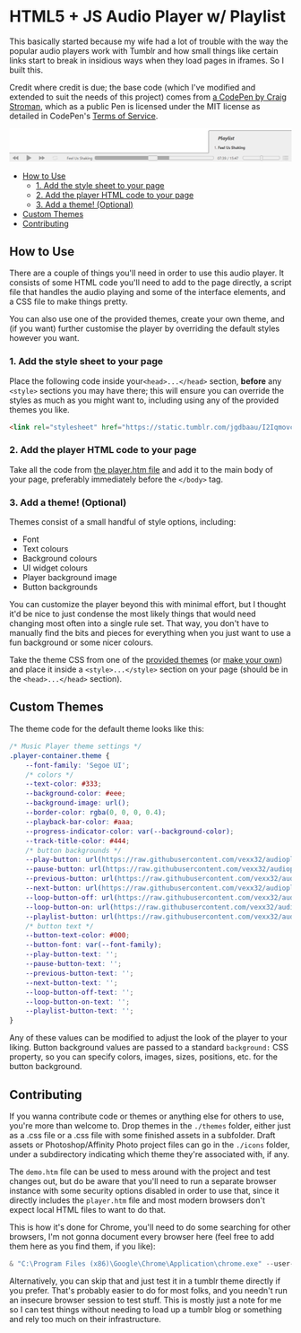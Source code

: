 # HTML5 + JS Audio Player w/ Playlist

This basically started because my wife had a lot of trouble with the way the popular audio players work with Tumblr and how small things like certain links start to break in insidious ways when they load pages in iframes.
So I built this.

Credit where credit is due; the base code (which I've modified and extended to suit the needs of this project) comes from [a CodePen by Craig Stroman](https://codepen.io/craigstroman/pen/aOyRYx), which as a public Pen is licensed under the MIT license as detailed in CodePen's [Terms of Service](https://blog.codepen.io/documentation/terms-of-service/).

![example image of the audio player, showing the default pale white/grey theme](./themes/default/preview.png)

- [How to Use](#how-to-use)
  - [1. Add the style sheet to your page](#1-add-the-style-sheet-to-your-page)
  - [2. Add the player HTML code to your page](#2-add-the-player-html-code-to-your-page)
  - [3. Add a theme! (Optional)](#3-add-a-theme-optional)
- [Custom Themes](#custom-themes)
- [Contributing](#contributing)

## How to Use

There are a couple of things you'll need in order to use this audio player.
It consists of some HTML code you'll need to add to the page directly, a script file that handles the audio playing and some of the interface elements, and a CSS file to make things pretty.

You can also use one of the provided themes, create your own theme, and (if you want) further customise the player by overriding the default styles however you want.

### 1. Add the style sheet to your page

Place the following code inside your`<head>...</head>` section, **before** any `<style>` sections you may have there; this will ensure you can override the styles as much as you might want to, including using any of the provided themes you like.

```html
<link rel="stylesheet" href="https://static.tumblr.com/jgdbaau/I2Iqmovcn/player.css" />
```

### 2. Add the player HTML code to your page

Take all the code from [the player.htm file](player.htm) and add it to the main body of your page, preferably immediately before the `</body>` tag.

### 3. Add a theme! (Optional)

Themes consist of a small handful of style options, including:

- Font
- Text colours
- Background colours
- UI widget colours
- Player background image
- Button backgrounds

You can customize the player beyond this with minimal effort, but I thought it'd be nice to just condense the most likely things that would need changing most often into a single rule set.
That way, you don't have to manually find the bits and pieces for everything when you just want to use a fun background or some nicer colours.

Take the theme CSS from one of the [provided themes](./themes/theme-list.md) (or [make your own](#custom-themes)) and place it inside a `<style>...</style>` section on your page (should be in the `<head>...</head>` section).

## Custom Themes

The theme code for the default theme looks like this:

```css
/* Music Player theme settings */
.player-container.theme {
    --font-family: 'Segoe UI';
    /* colors */
    --text-color: #333;
    --background-color: #eee;
    --background-image: url();
    --border-color: rgba(0, 0, 0, 0.4);
    --playback-bar-color: #aaa;
    --progress-indicator-color: var(--background-color);
    --track-title-color: #444;
    /* button backgrounds */
    --play-button: url(https://raw.githubusercontent.com/vexx32/audioplayer/main/themes/default/play.svg) top left/contain;
    --pause-button: url(https://raw.githubusercontent.com/vexx32/audioplayer/main/themes/default/pause.svg) top left/contain;
    --previous-button: url(https://raw.githubusercontent.com/vexx32/audioplayer/main/themes/default/previous.svg) top left/contain;
    --next-button: url(https://raw.githubusercontent.com/vexx32/audioplayer/main/themes/default/next.svg) top left/contain;
    --loop-button-off: url(https://raw.githubusercontent.com/vexx32/audioplayer/main/themes/default/loop-off.svg) top left/contain;
    --loop-button-on: url(https://raw.githubusercontent.com/vexx32/audioplayer/main/themes/default/loop-on.svg) top left/contain;
    --playlist-button: url(https://raw.githubusercontent.com/vexx32/audioplayer/main/themes/default/playlist.svg) top left/contain;
    /* button text */
    --button-text-color: #000;
    --button-font: var(--font-family);
    --play-button-text: '';
    --pause-button-text: '';
    --previous-button-text: '';
    --next-button-text: '';
    --loop-button-off-text: '';
    --loop-button-on-text: '';
    --playlist-button-text: '';
}
```

Any of these values can be modified to adjust the look of the player to your liking.
Button background values are passed to a standard `background:` CSS property, so you can specify colors, images, sizes, positions, etc. for the button background.

## Contributing

If you wanna contribute code or themes or anything else for others to use, you're more than welcome to.
Drop themes in the `./themes` folder, either just as a .css file or a .css file with some finished assets in a subfolder.
Draft assets or Photoshop/Affinity Photo project files can go in the `./icons` folder, under a subdirectory indicating which theme they're associated with, if any.

The `demo.htm` file can be used to mess around with the project and test changes out, but do be aware that you'll need to run a separate browser instance with some security options disabled in order to use that, since it directly includes the `player.htm` file and most modern browsers don't expect local HTML files to want to do that.

This is how it's done for Chrome, you'll need to do some searching for other browsers, I'm not gonna document every browser here (feel free to add them here as you find them, if you like):

```powershell
& "C:\Program Files (x86)\Google\Chrome\Application\chrome.exe" --user-data-dir="C:/users/username/Temp" --disable-web-security
```

Alternatively, you can skip that and just test it in a tumblr theme directly if you prefer. That's probably easier to do for most folks, and you needn't run an insecure browser session to test stuff. This is mostly just a note for me so I can test things without needing to load up a tumblr blog or something and rely too much on their infrastructure.
